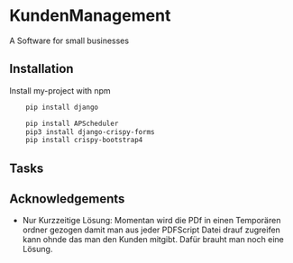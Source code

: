 
# KundenManagement

A Software for small businesses

## Installation

Install my-project with npm

```bash
    pip install django

    pip install APScheduler
    pip3 install django-crispy-forms
    pip install crispy-bootstrap4

```
## Tasks

## Acknowledgements

- Nur Kurzzeitige Lösung: Momentan wird die PDf in einen Temporären ordner gezogen  damit man aus jeder PDFScript Datei drauf zugreifen kann ohnde das man den Kunden mitgibt. Dafür brauht man noch eine Lösung.
